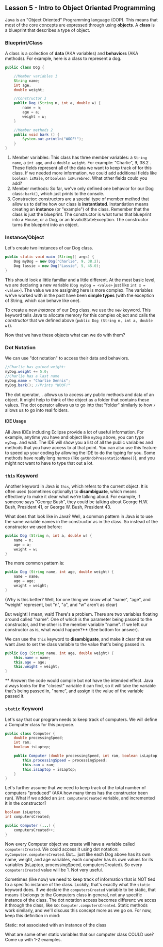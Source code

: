 ## Lesson 5 - Intro to Object Oriented Programming

Java is an "Object Oriented" Programming language (OOP). This means that most of the core concepts are expressed through using **objects**. A **class** is a blueprint that describes a type of object.

### Blueprint/Class

A class is a collection of **data** (AKA variables) and **behaviors** (AKA methods). For example, here is a class to represent a dog.

```java
public class Dog {

    //Member variables 1
    String name;
    int age;
    double weight;

    //Constructor 3
    public Dog (String n, int a, double w) {
        name = n;
        age = a;
        weight = w;
    }

    //Member methods 2
    public void bark () {
        System.out.println("WOOF!");
    }
}
```

1. Member variables: This class has three member variables: a `String name`, a `int age`, and a `double weight`. For example: "Charlie", 9, 38.2 . These fields represent all of the data we want to keep track of for this class. If we needed more information, we could add additional fields like `boolean isMale`, or `boolean isPurebred`. What other fields could you add?
2. Member methods: So far, we've only defined one behavior for our Dog class: `bark()`, which just prints to the console.
3. Constructor: constructors are a special type of member method that allow us to define how our class is **instantiated**. Instantiation means creating an **instance** (or "example") of the class. Remember that the class is just the blueprint. The constructor is what turns that blueprint into a House, or a Dog, or an InvalidStateException. The constructor turns the blueprint into an object.

### Instance/Object

Let's create two instances of our Dog class.

```java
public static void main (String[] args) {
    Dog myDog = new Dog("Charlie", 9, 38.2);
    Dog lassie = new Dog("Lassie", 5, 45.0);
}
```

This should look a little familiar and a little different. At the most basic level, we are declaring a new variable (`Dog myDog = <value>` just like `int x = <value>`). The value we are assigning here is more complex. The variables we've worked with in the past have been **simple types** (with the exception of String, which can behave like one).

To create a new *instance* of our Dog class, we use the `new` keyword. This keyword tells Java to allocate memory for this complex object and calls the *constructor* that we defined above (`public Dog (String n, int a, double w)`).

Now that we have these objects what can we do with them?

### Dot Notation

We can use "dot notation" to access their data and behaviors.

```java
//Charlie has gained weight:
myDog.weight += 5.0;
//Charlie has a last name
myDog.name = "Charlie Dennis";
myDog.bark(); //Prints "WOOF!"
```

The dot operator, `.` allows us to access any public methods and data of an object. It might help to think of the object as a folder that contains these values. The dot operator allows us to go into that "folder" similarly to how `/` allows us to go into real folders.

#### IDE Usage

All Java IDEs including Eclipse provide a lot of useful information. For example, anytime you have and object like `myDog` above, you can type `myDog.` and wait. The IDE will show you a list of all the public variables and methods that you have access to at that point. You can also use this feature to speed up your coding by allowing the IDE to do the typing for you. Some methods have really long names (like `getUndoPresentationName()`), and you might not want to have to type that out a lot.

### `this` Keyword

Another keyword in Java is `this`, which refers to the current object. It is often used (sometimes optionally) to **disambiguate**, which means effectively to make it clear what we're talking about. For example, if someone says "George Bush", they could be talking about George H.W. Bush, President 41, or George W. Bush, President 43.

What does that look like in Java? Well, a common pattern in Java is to use the same variable names in the constructor as in the class. So instead of the constructor we used before:

```java
public Dog (String n, int a, double w) {
    name = n;
    age = a;
    weight = w;
}
```

The more common pattern is:

```java
public Dog (String name, int age, double weight) {
    name = name;
    age = age;
    weight = weight;
}
```

(Why is this better? Well, for one thing we know what "name", "age", and "weight" represent, but "n", "a", and "w" aren't as clear)

But weight! I mean, wait! There's a problem. There are two variables floating around called "name". One of which is the parameter being passed to the constructor, and the other is the member variable "name". If we left our constructor as is, what would happen?** (See bottom for answer).

We can use the `this` keyword to **disambiguate**, and make it clear that we want Java to set the class variable to the value that's being passed in.

```java
public Dog (String name, int age, double weight) {
    this.name = name;
    this.age = age;
    this.weight = weight;
}
```

** Answer: the code would compile but not have the intended effect. Java always looks for the "closest" variable it can find, so it will take the variable that's being passed in, "name", and assign it the value of the variable passed it.

### `static` Keyword

Let's say that our program needs to keep track of computers. We will define a Computer class for this purpose.

```java
public class Computer {
    double processingSpeed;
    int ram;
    boolean isLaptop;

    public Computer (double processingSpeed, int ram, boolean isLaptop) {
        this.processingSpeed = processingSpeed;
        this.ram = ram;
        this.isLaptop = isLaptop;
    }
}
```

Let's further assume that we need to keep track of the total number of computers "produced" (AKA how many times has the constructor been run). What if we added an `int computersCreated` variable, and incremented it in the constructor?

```java
boolean isLaptop;
int computersCreated;

public Computer (...) {
    computersCreated++;
}
```

Now every Computer object we create will have a variable called `computersCreated`. We could access it using dot notation: `myComputer.computersCreated`. But... just like each Dog above has its own name, weight, and age variables, each computer has its own values for its variables (isLaptop, processingSpeed, computersCreated). So every `computersCreated` value will be 1. Not very useful.

Sometimes (like now) we need to keep track of information that is NOT tied to a specific instance of the class. Luckily, that's exactly what the `static` keyword does. If we declare the `computersCreated` variable to be static, that means it belongs to the Computers class in general, not any specific instance of the class. The dot notation access becomes different: we acces it through the class, like so: `Computer.computersCreated`. Static methods work similarly, and we'll discuss this concept more as we go on. For now, keep this definition in mind:

Static: not associated with an instance of the class

What are some other static variables that our computer class COULD use? Come up with 1-2 examples.

